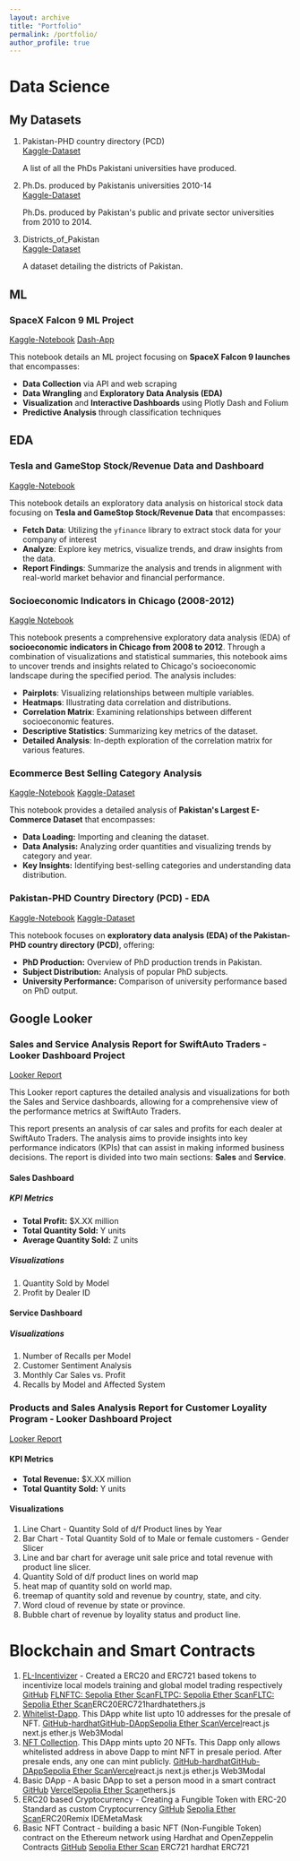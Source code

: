 ```yaml
---
layout: archive
title: "Portfolio"
permalink: /portfolio/
author_profile: true
---
```

<link rel="stylesheet" href="https://www.w3schools.com/w3css/4/w3.css">

# Data Science

## My Datasets


1. Pakistan-PHD country directory (PCD)  
   <span class="w3-tag w3-black">[Kaggle-Dataset](https://www.kaggle.com/umermjd11/pakistanphd-country-directory-pcd)</span>

   A list of all the PhDs Pakistani universities have produced.

2. Ph.Ds. produced by Pakistanis universities 2010-14  
   <span class="w3-tag w3-black">[Kaggle-Dataset](https://www.kaggle.com/umermjd11/phds-produced-by-pakistanis-universities-201014)</span>

   Ph.Ds. produced by Pakistan's public and private sector universities from 2010 to 2014.

3. Districts_of_Pakistan  
   <span class="w3-tag w3-black">[Kaggle-Dataset](https://www.kaggle.com/umermjd11/districts-of-pakistan)</span>

   A dataset detailing the districts of Pakistan.

## ML

### SpaceX Falcon 9 ML Project
 <span class="w3-tag w3-black">[Kaggle-Notebook](https://www.kaggle.com/code/umermjd11/spacex-falcon9)</span>
 <span class="w3-tag w3-black">[Dash-App](https://umermjd11-spacex-falcon9-dash.hf.space/)</span>

This notebook details an ML project focusing on **SpaceX Falcon 9 launches** that encompasses:

- **Data Collection** via API and web scraping
- **Data Wrangling** and **Exploratory Data Analysis (EDA)**
- **Visualization** and **Interactive Dashboards** using Plotly Dash and Folium
- **Predictive Analysis** through classification techniques

## EDA

### Tesla and GameStop Stock/Revenue Data and Dashboard
 <span class="w3-tag w3-black">[Kaggle-Notebook](https://www.kaggle.com/code/umermjd11/stock-revenue-data-and-dashboard)</span>

This notebook details an exploratory data analysis on historical stock data focusing on **Tesla and GameStop Stock/Revenue Data** that encompasses:


- **Fetch Data**: Utilizing the `yfinance` library to extract stock data for your company of interest
- **Analyze**: Explore key metrics, visualize trends, and draw insights from the data.
- **Report Findings**:  Summarize the analysis and trends in alignment with real-world market behavior and financial performance.


### Socioeconomic Indicators in Chicago (2008-2012)
<span class="w3-tag w3-black">[Kaggle Notebook](https://www.kaggle.com/code/umermjd11/eda-chicago-socioecnomics-1)</span>

This notebook presents a comprehensive exploratory data analysis (EDA) of **socioeconomic indicators in Chicago from 2008 to 2012**. Through a combination of visualizations and statistical summaries, this notebook aims to uncover trends and insights related to Chicago's socioeconomic landscape during the specified period. The analysis includes:

- **Pairplots**: Visualizing relationships between multiple variables.
- **Heatmaps**: Illustrating data correlation and distributions.
- **Correlation Matrix**: Examining relationships between different socioeconomic features.
- **Descriptive Statistics**: Summarizing key metrics of the dataset.
- **Detailed Analysis**: In-depth exploration of the correlation matrix for various features.


### Ecommerce Best Selling Category Analysis 
<span class="w3-tag w3-black">[Kaggle-Notebook](https://www.kaggle.com/umermjd11/ecommerce-best-selling-category)</span> <span class="w3-tag w3-black">[Kaggle-Dataset](https://www.kaggle.com/zusmani/pakistans-largest-ecommerce-dataset)</span>

This notebook provides a detailed analysis of **Pakistan's Largest E-Commerce Dataset** that encompasses:

* **Data Loading:** Importing and cleaning the dataset.
* **Data Analysis:** Analyzing order quantities and visualizing trends by category and year.
* **Key Insights:** Identifying best-selling categories and understanding data distribution.


### Pakistan-PHD Country Directory (PCD) - EDA  
<span class="w3-tag w3-black">[Kaggle-Notebook](https://www.kaggle.com/umermjd11/eda-pcd)</span>  <span class="w3-tag w3-black">[Kaggle-Dataset](https://www.kaggle.com/umermjd11/pakistanphd-country-directory-pcd)</span>

This notebook focuses on **exploratory data analysis (EDA) of the Pakistan-PHD country directory (PCD)**, offering:

* **PhD Production:** Overview of PhD production trends in Pakistan.
* **Subject Distribution:** Analysis of popular PhD subjects.
* **University Performance:** Comparison of university performance based on PhD output.



## Google Looker

### Sales and Service Analysis Report for SwiftAuto Traders - Looker Dashboard Project
<span class="w3-tag w3-black">[Looker Report](https://lookerstudio.google.com/reporting/c2f1b72f-b14a-431f-a57e-07f6fc78970d)</span>

This Looker report captures the detailed analysis and visualizations for both the Sales and Service dashboards, allowing for a comprehensive view of the performance metrics at SwiftAuto Traders.

This report presents an analysis of car sales and profits for each dealer at SwiftAuto Traders. The analysis aims to provide insights into key performance indicators (KPIs) that can assist in making informed business decisions. The report is divided into two main sections: **Sales** and **Service**.

#### Sales Dashboard

##### KPI Metrics
- **Total Profit:** $X.XX million
- **Total Quantity Sold:** Y units
- **Average Quantity Sold:** Z units

##### Visualizations
1. Quantity Sold by Model  
2. Profit by Dealer ID

#### Service Dashboard

##### Visualizations
1. Number of Recalls per Model
2. Customer Sentiment Analysis
3. Monthly Car Sales vs. Profit
4. Recalls by Model and Affected System


### Products and Sales Analysis Report for Customer Loyality Program - Looker Dashboard Project
<span class="w3-tag w3-black">[Looker Report](https://lookerstudio.google.com/reporting/67fb7926-d78a-40d4-9d30-ee42b3945d6e)</span>

#### KPI Metrics
- **Total Revenue:** $X.XX million
- **Total Quantity Sold:** Y units

#### Visualizations
1. Line Chart - Quantity Sold of d/f Product lines by Year  
1. Bar Chart - Total Quantity Sold of to Male or female customers - Gender Slicer 
1. Line and bar chart for average unit sale price and total revenue with product line slicer.
1. Quantity Sold of d/f product lines on world map
1. heat map of quantity sold on world map.
1. treemap of quantity sold and revenue by country, state, and city.
1. Word cloud of revenue by state or province.
1. Bubble chart of revenue by loyality status and product line.

Blockchain and Smart Contracts
===========
1. [FL-Incentivizer](https://ieeexplore.ieee.org/document/10012365) - Created a ERC20 and ERC721 based tokens to incentivize local models training and global model trading respectively <span class="w3-tag w3-black">[GitHub](https://github.com/umermajeedkhu/FL-Incentivizer)</span> <span class="w3-tag w3-brown">[FLNFTC: Sepolia Ether Scan](https://sepolia.etherscan.io/address/0x51676b3077807AB483e276E5d31AaB4eC00db067)</span><span class="w3-tag w3-brown">[FLTPC: Sepolia Ether Scan](https://sepolia.etherscan.io/address/0x0Ec67d3fBa044F609cb34E84A46f8d5BD21D6a69)</span><span class="w3-tag w3-brown">[FLTC: Sepolia Ether Scan](https://sepolia.etherscan.io/address/0xd6846E68694A029E4158a21CB2158957482D5e97)</span><span class="w3-tag w3-blue">ERC20</span><span class="w3-tag w3-blue">ERC721</span><span class="w3-tag w3-blue">hardhat</span><span class="w3-tag w3-blue">ethers.js</span>
1. [Whitelist-Dapp](https://dappwhitelist-umermjd11.vercel.app/). This DApp white list upto 10 addresses for the presale of NFT. <span class="w3-tag w3-black">[GitHub-hardhat](https://github.com/umermjd11/lw3sophomoreWLC)</span><span class="w3-tag w3-black">[GitHub-DApp](https://github.com/umermjd11/Dappwhitelist)</span><span class="w3-tag w3-brown">[Sepolia Ether Scan](https://sepolia.etherscan.io/address/0xD98eA6f55AE77bdE11556A9BE77647C5DCA16200)</span><span class="w3-tag w3-indigo">[Vercel](https://dappwhitelist-umermjd11.vercel.app/)</span><span class="w3-tag w3-blue">react.js</span> <span class="w3-tag w3-blue">next.js</span> <span class="w3-tag w3-blue">ether.js</span> <span class="w3-tag w3-blue">Web3Modal</span>
2. [NFT Collection](https://nftcollectionlw3io.vercel.app/). This DApp mints upto 20 NFTs. This Dapp only allows whitelisted address in above Dapp to mint NFT in presale period. After presale ends, any one can mint publicly. <span class="w3-tag w3-black">[GitHub-hardhat](https://github.com/umermjd11/LW3SnftCollectionHardhat)</span><span class="w3-tag w3-black">[GitHub-DApp](https://github.com/umermjd11/Dappwhitelist)</span><span class="w3-tag w3-brown">[Sepolia Ether Scan](https://sepolia.etherscan.io/address/0xbe84C7F4Ef89703A8E6406a10b33fFd614CF97f2)</span><span class="w3-tag w3-indigo">[Vercel](https://nftcollectionlw3io.vercel.app/)</span><span class="w3-tag w3-blue">react.js</span> <span class="w3-tag w3-blue">next.js</span> <span class="w3-tag w3-blue">ether.js</span> <span class="w3-tag w3-blue">Web3Modal</span>
1. Basic DApp - A basic DApp to set a person mood in a smart contract <span class="w3-tag w3-black">[GitHub](https://github.com/umermjd11/learnweb3freshDapp)</span> <span class="w3-tag w3-indigo">[Vercel](https://learnweb3fresh-dapp.vercel.app/)</span><span class="w3-tag w3-brown">[Sepolia Ether Scan](https://sepolia.etherscan.io/address/0x45a3093ab4b1c5621b62000008d1ed5065711872)</span><span class="w3-tag w3-blue">ethers.js</span>
2. ERC20 based Cryptocurrency - Creating a Fungible Token with ERC-20 Standard as custom Cryptocurrency <span class="w3-tag w3-black">[GitHub](https://github.com/umermjd11/learnweb3freshERC20)</span> <span class="w3-tag w3-brown">[Sepolia Ether Scan](https://sepolia.etherscan.io/address/0x07C0a3c4F471F179523CDe40C880A703Ce5e8793)</span><span class="w3-tag w3-blue">ERC20</span><span class="w3-tag w3-blue">Remix IDE</span><span class="w3-tag w3-blue">MetaMask</span>
3. Basic NFT Contract - building a basic NFT (Non-Fungible Token) contract on the Ethereum network using Hardhat and OpenZeppelin Contracts <span class="w3-tag w3-black">[GitHub](https://github.com/umermjd11/learnweb3freshNFTtutorial)</span> <span class="w3-tag w3-brown">[Sepolia Ether Scan](https://sepolia.etherscan.io/address/0x94427d3183A522Ee6989F0a2b6314e186d7Ce90F)</span> <span class="w3-tag w3-blue">ERC721</span> <span class="w3-tag w3-blue">hardhat</span> <span class="w3-tag w3-blue">ERC721</span>



